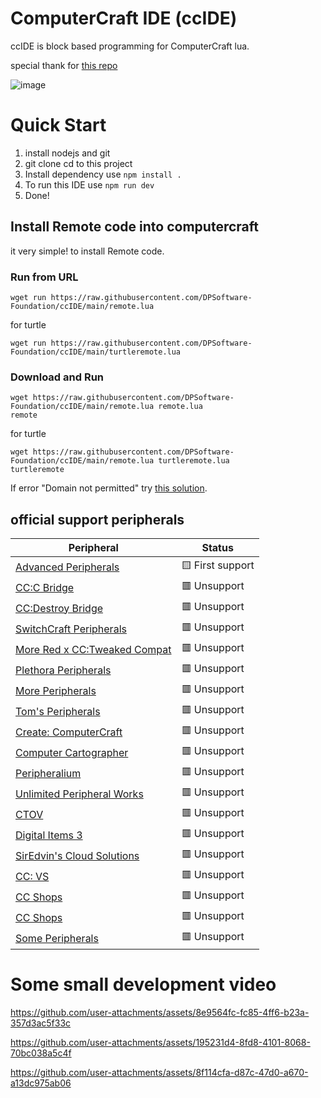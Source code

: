 # ComputerCraft IDE (ccIDE)
ccIDE is block based programming for ComputerCraft lua.

special thank for [this repo](https://github.com/Mirka1405/ccblockly)

![image](https://github.com/user-attachments/assets/57c3f2b4-793b-4136-b503-6569bb577eae)

# Quick Start
1. install nodejs and git
2. git clone cd to this project 
3. Install dependency use `npm install .`
4. To run this IDE use `npm run dev`
5. Done!

## Install Remote code into computercraft
it very simple! to install Remote code.
### Run from URL
```
wget run https://raw.githubusercontent.com/DPSoftware-Foundation/ccIDE/main/remote.lua
```
for turtle
```
wget run https://raw.githubusercontent.com/DPSoftware-Foundation/ccIDE/main/turtleremote.lua
```
### Download and Run
```
wget https://raw.githubusercontent.com/DPSoftware-Foundation/ccIDE/main/remote.lua remote.lua
remote
```
for turtle
```
wget https://raw.githubusercontent.com/DPSoftware-Foundation/ccIDE/main/remote.lua turtleremote.lua
turtleremote
```
If error "Domain not permitted" try [this solution](https://github.com/cc-tweaked/CC-Tweaked/discussions/626#discussioncomment-241924).

## official support peripherals
| Peripheral | Status 
|------------|--------
|[Advanced Peripherals](https://www.curseforge.com/minecraft/mc-mods/advanced-peripherals) | 🟨 First support
|[CC:C Bridge](https://www.curseforge.com/minecraft/mc-mods/cccbridge) | 🟥 Unsupport
|[CC:Destroy Bridge](https://www.curseforge.com/minecraft/mc-mods/ccdbridge) | 🟥 Unsupport
|[SwitchCraft Peripherals](https://www.curseforge.com/minecraft/mc-mods/sc-peripherals) | 🟥 Unsupport
|[More Red x CC:Tweaked Compat](https://www.curseforge.com/minecraft/mc-mods/more-red-x-cc-tweaked-compat) | 🟥 Unsupport
|[Plethora Peripherals](https://www.curseforge.com/minecraft/mc-mods/plethora-peripherals) | 🟥 Unsupport
|[More Peripherals](https://www.curseforge.com/minecraft/mc-mods/more-peripherals) | 🟥 Unsupport
|[Tom's Peripherals](https://www.curseforge.com/minecraft/mc-mods/toms-peripherals) | 🟥 Unsupport
|[Create: ComputerCraft](https://www.curseforge.com/minecraft/texture-packs/create-computercraft) | 🟥 Unsupport
|[Computer Cartographer](https://modrinth.com/mod/computer-cartographer) | 🟥 Unsupport
|[Peripheralium](https://modrinth.com/mod/peripheralium) | 🟥 Unsupport
|[Unlimited Peripheral Works](https://modrinth.com/mod/unlimitedperipheralworks) | 🟥 Unsupport
|[CTOV](https://modrinth.com/datapack/ctov-advanced-peripheral-compat) | 🟥 Unsupport
|[Digital Items 3](https://modrinth.com/mod/digital-items-3) | 🟥 Unsupport
|[SirEdvin's Cloud Solutions](https://modrinth.com/mod/cloud-solutions) | 🟥 Unsupport
|[CC: VS](https://modrinth.com/mod/cc-vs) | 🟥 Unsupport
|[CC Shops](https://modrinth.com/mod/cc-shops) | 🟥 Unsupport
|[CC Shops](https://modrinth.com/mod/cc-shops) | 🟥 Unsupport
|[Some Peripherals](https://modrinth.com/mod/some-peripherals) | 🟥 Unsupport

# Some small development video

https://github.com/user-attachments/assets/8e9564fc-fc85-4ff6-b23a-357d3ac5f33c

https://github.com/user-attachments/assets/195231d4-8fd8-4101-8068-70bc038a5c4f

https://github.com/user-attachments/assets/8f114cfa-d87c-47d0-a670-a13dc975ab06
